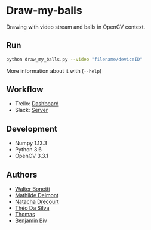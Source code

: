 # Draw-my-balls

Drawing with video stream and balls in OpenCV context.

## Run

```bash
python draw_my_balls.py --video "filename/deviceID"
```

More information about it with (```--help```)

## Workflow

- Trello: [Dashboard](https://trello.com/b/ZkbnlMMX/draw-my-balls)
- Slack: [Server](hub-lyon.slack.com)

## Development

- Numpy 1.13.3
- Python 3.6
- OpenCV 3.3.1

## Authors

- [Walter Bonetti](https://github.com/IniterWorker)
- [Mathilde Delmont](https://github.com/delmon-m)
- [Natacha Drecourt](https://github.com/IniterWorker)
- [Théo Da Silva](https://github.com/IniterWorker)
- [Thomas](https://github.com/IniterWorker)
- [Benjamin Biv](https://github.com/Passtekounet)
